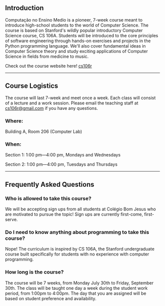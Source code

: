 ## Introduction 
Computação no Ensino Medio is a pioneer, 7-week course meant to introduce high-school students to the world of Computer Science. The course is based on Stanford's wildly popular introductory Computer Science course, CS 106A. Students will be introduced to the core principles of software engineering through hands-on exercises and projects in the Python programming language. We'll also cover fundamental ideas in Computer Science theory and study exciting applications of Computer Science in fields from medicine to music.

Check out the course website here! [cs106r](http://cs106r.com/)

---

## Course Logistics
The course will last 7-week and meet once a week.
Each class will consist of a lecture and a work session. 
Please email the teaching staff at cs106r@gmail.com if you have any questions.

### Where:
Building A, Room 206 (Computer Lab)
### When:
Section 1: 1:00 pm—4:00 pm, Mondays and Wednesdays

Section 2: 1:00 pm—4:00 pm, Tuesdays and Thursdays

---

## Frequently Asked Questions

### Who is allowed to take this course?
We will be accepting sign ups from all students at Colégio Bom Jesus who are motivated to pursue the topic! Sign ups are currently first-come, first-serve.

### Do I need to know anything about programming to take this course? 
Nope! The curriculum is inspired by CS 106A, the Stanford undergraduate course built specifically for students with no experience with computer programming.

### How long is the course?
The course will be 7 weeks, from Monday July 30th to Friday, September 30th. The class will be taught one day a week during the student work period, from 1:00pm to 4:00pm. The day that you are assigned will be based on student preference and availability. 
